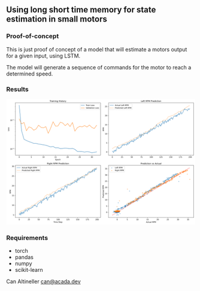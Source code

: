 ## Using long short time memory for state estimation in small motors

### Proof-of-concept

This is just proof of concept of a model that will estimate a motors output for a given input, using LSTM. 

The model will generate a sequence of commands for the motor to reach a determined speed.  

### Results

![Prediction Results](prediction_results.png)

### Requirements

- torch
- pandas
- numpy
- scikit-learn


Can Altineller <can@acada.dev>
